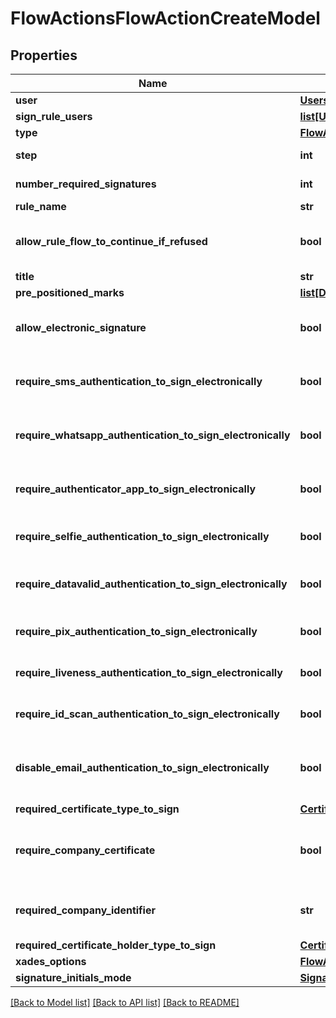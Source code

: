 # FlowActionsFlowActionCreateModel

## Properties
Name | Type | Description | Notes
------------ | ------------- | ------------- | -------------
**user** | [**UsersParticipantUserModel**](UsersParticipantUserModel.md) |  | [optional] 
**sign_rule_users** | [**list[UsersParticipantUserModel]**](UsersParticipantUserModel.md) |  | [optional] 
**type** | [**FlowActionType**](FlowActionType.md) |  | [optional] 
**step** | **int** | The order in which this action should take place. | [optional] 
**number_required_signatures** | **int** | Number of required signatures (if type is SignRule) | [optional] 
**rule_name** | **str** | Name of the rule (if type is SignRule) | [optional] 
**allow_rule_flow_to_continue_if_refused** | **bool** | If true and the action is a Sign Rule, allows the document flow to continue while there are enough users that can fulfill the rule. | [optional] 
**title** | **str** | Title of the participant | [optional] 
**pre_positioned_marks** | [**list[DocumentMarkPrePositionedDocumentMarkModel]**](DocumentMarkPrePositionedDocumentMarkModel.md) |  | [optional] 
**allow_electronic_signature** | **bool** | Set to true if the electronic signature option should be available. (only if the type of the action is Signer or SignRule) | [optional] 
**require_sms_authentication_to_sign_electronically** | **bool** | Requires the user to confirm a code sent to his phone to sign electronically. (If AllowElectronicSignature is true) | [optional] 
**require_whatsapp_authentication_to_sign_electronically** | **bool** | Requires the user to confirm a code sent to his Whatsapp number to sign electronically. (If AllowElectronicSignature is true) | [optional] 
**require_authenticator_app_to_sign_electronically** | **bool** | Requires the user to enter a one-time password (OTP) to sign electronically. (If AllowElectronicSignature is true) | [optional] 
**require_selfie_authentication_to_sign_electronically** | **bool** | Requires the user to take a selfie to sign electronically. (If AllowElectronicSignature is true) | [optional] 
**require_datavalid_authentication_to_sign_electronically** | **bool** | Requires the user to take a selfie to sign electronically. This selfie will be validated by SERPRO&#x27;s Datavalid. (If AllowElectronicSignature is true) | [optional] 
**require_pix_authentication_to_sign_electronically** | **bool** | Requires the user to pay a Pix to sign electronically. (If AllowElectronicSignature is true) | [optional] 
**require_liveness_authentication_to_sign_electronically** | **bool** | Requires the user to perform a liveness test to sign electronically. (If AllowElectronicSignature is true) | [optional] 
**require_id_scan_authentication_to_sign_electronically** | **bool** | Requires the user to perform a photo id scan to sign electronically. (If AllowElectronicSignature is true) | [optional] 
**disable_email_authentication_to_sign_electronically** | **bool** | Disables e-mail authentication to sign electronically. This option can only be used if SMS or Whatsapp authentication was required. (If AllowElectronicSignature is true) | [optional] 
**required_certificate_type_to_sign** | [**CertificateTypes**](CertificateTypes.md) |  | [optional] 
**require_company_certificate** | **bool** | [DEPRECATED] Requires the user to sign the document with a company certificate (e.g. e-CNPJ). Please use RequiredCertificateHolderTypeToSign instead. | [optional] 
**required_company_identifier** | **str** | Requires the user to sign the document with a company certificate (e.g. e-CNPJ) that has the provided company identifier. | [optional] 
**required_certificate_holder_type_to_sign** | [**CertificateHolderTypes**](CertificateHolderTypes.md) |  | [optional] 
**xades_options** | [**FlowActionsXadesOptionsModel**](FlowActionsXadesOptionsModel.md) |  | [optional] 
**signature_initials_mode** | [**SignatureInitialsModes**](SignatureInitialsModes.md) |  | [optional] 

[[Back to Model list]](../README.md#documentation-for-models) [[Back to API list]](../README.md#documentation-for-api-endpoints) [[Back to README]](../README.md)

